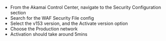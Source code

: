 - From the Akamai Control Center, navigate to the Security Configuration section
- Search for the WAF Security File config
- Select the v153 version, and the Activate version option
- Choose the Production network
- Activation should take around 5mins
